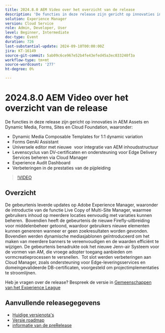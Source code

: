 ```yaml
---
title: 2024.8.0 AEM Video over het overzicht van de release
description: 'De functies in deze release zijn gericht op innovaties in AEM Assets en Dynamic Media, Forms, Sites en Cloud Foundation en omvatten de volgende: Dynamic Media Composable Templates voor 1:1 dynamische variaties Forms GenAI Assistant Universal editor met nieuwe AEM inhoudstructuurintegratie ​ levenscyclus van DV-certificaten en ondersteuning voor Edge Delivery Services beheren via Cloud Manager Experience Audit Dashboard Verbeteringen in Pipeline Performance'
solution: Experience Manager
version: Cloud Service
role: Admin, Developer, User
level: Beginner, Intermediate
doc-type: Event
duration: 726
last-substantial-update: 2024-09-10T00:00:00Z
jira: KT-16149
source-git-commit: 5ab09c6ce967e52b4fe43efed45a3ec033240f3a
workflow-type: tm+mt
source-wordcount: '277'
ht-degree: 0%

---
```



# 2024.8.0 AEM Video over het overzicht van de release

De functies in deze release zijn gericht op innovaties in AEM Assets en Dynamic Media, Forms, Sites en Cloud Foundation, waaronder:

* Dynamic Media Composable Templates for 1:1 dynamic variation
* Forms GenAI Assistant
* Universele editor met nieuwe &#x200B; voor integratie van AEM inhoudsstructuur
* Levenscyclus van DV-certificaten en ondersteuning voor Edge Delivery Services beheren via Cloud Manager
* Experience Audit Dashboard
* Verbeteringen in de prestaties van de pijpleiding

>[!VIDEO](https://video.tv.adobe.com/v/3433381/?learn=on)

## Overzicht

De gebeurtenis leverde updates op Adobe Experience Manager, waaronder de introductie van de functie Live Copy of Multi-Site Manager, waarmee gebruikers inhoud op meerdere locaties eenvoudig met variaties kunnen beheren. &#x200B; Bovendien heeft de gebeurtenis de nieuwe Firefly-uitbreiding voor middelenbeheer getoond, waardoor gebruikers nieuwe elementen kunnen genereren wanneer er geen zoekresultaten worden gevonden. &#x200B; Bovendien werden dynamische mediasjablonen geïntroduceerd om het maken van meerdere banners te vereenvoudigen en de waarden efficiënt te wijzigen. &#x200B; De gebeurtenis benadrukte ook het nieuwe Jenn-air Systeem voor de vormen van AM, die vroege adopter toegang aanbieden om vormcreatieprocessen te versnellen. &#x200B; Tot slot werden verbeteringen aan Cloud Manager, zoals ondersteuning voor Edge-leveringsservices en domeingevalideerde DB-certificaten, voorgesteld om projectimplementaties te stroomlijnen. &#x200B;

Heb je vragen over de release?  Bespreek de versie in [ Gemeenschappen van het Experience League ](https://adobe.ly/4egoWgm)

## Aanvullende releasegegevens

* [ Huidige versienota&#39;s ](https://experienceleague.adobe.com/docs/experience-manager-cloud-service/content/release-notes/home.html)
* [ Versie roadmap ](https://experienceleague.adobe.com/docs/experience-manager-release-information/aem-release-updates/update-releases-roadmap.html)
* [ informatie van de preRelease ](https://experienceleague.adobe.com/docs/experience-manager-cloud-service/content/release-notes/prerelease.html)






